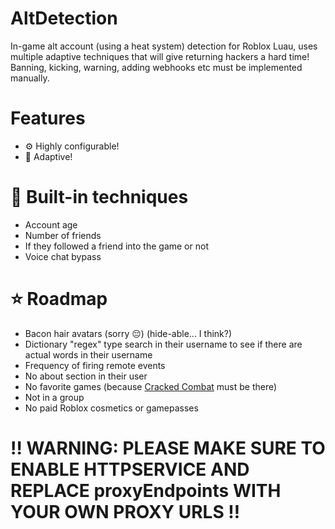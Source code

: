# AltDetection
In-game alt account (using a heat system) detection for Roblox Luau, uses multiple adaptive techniques that will give returning hackers a hard time! Banning, kicking, warning, adding webhooks etc must be implemented manually.
# Features
- ⚙ Highly configurable!
- 👀 Adaptive!

# 🔧 Built-in techniques
- Account age
- Number of friends
- If they followed a friend into the game or not
- Voice chat bypass

# ⭐ Roadmap
- Bacon hair avatars (sorry 😔) (hide-able... I think?)
- Dictionary "regex" type search in their username to see if there are actual words in their username
- Frequency of firing remote events
- No about section in their user
- No favorite games (because [Cracked Combat](https://www.roblox.com/games/9087033497) must be there)
- Not in a group
- No paid Roblox cosmetics or gamepasses

# ‼ WARNING: PLEASE MAKE SURE TO ENABLE HTTPSERVICE AND REPLACE proxyEndpoints WITH YOUR OWN PROXY URLS ‼
